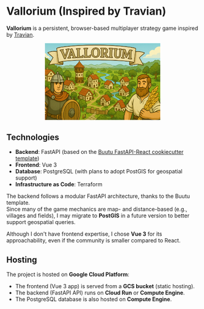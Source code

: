 # Vallorium (Inspired by Travian)

**Vallorium** is a persistent, browser-based multiplayer strategy game inspired by [Travian](https://www.travian.com/).

<p align="center">
  <img src="docs/img/vallorium_gameplay_2.png" alt="Vallorium Gameplay" width="60%" />
</p>

## Technologies

- **Backend**: FastAPI (based on the [Buutu FastAPI-React cookiecutter template](https://github.com/Buuntu/fastapi-react))
- **Frontend**: Vue 3
- **Database**: PostgreSQL (with plans to adopt PostGIS for geospatial support)
- **Infrastructure as Code**: Terraform

The backend follows a modular FastAPI architecture, thanks to the Buutu template.  
Since many of the game mechanics are map- and distance-based (e.g., villages and fields), I may migrate to **PostGIS** in a future version to better support geospatial queries.

Although I don't have frontend expertise, I chose **Vue 3** for its approachability, even if the community is smaller compared to React.

## Hosting

The project is hosted on **Google Cloud Platform**:

- The frontend (Vue 3 app) is served from a **GCS bucket** (static hosting).
- The backend (FastAPI API) runs on **Cloud Run** or **Compute Engine**.
- The PostgreSQL database is also hosted on **Compute Engine**.
